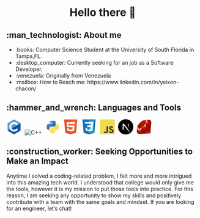 <h1 align="center"> Hello there 👋 </h1 align="center">

<h2> :man_technologist: About me </h2>
<ul>
  <li> :books: Computer Science Student at the University of South Florida in Tampa,FL.</li>
  <li> :desktop_computer: Currently seeking for an job as a Software Developer. </li>
  <li> :venezuela: Originally from Venezuela </li>
  <li> :mailbox: How to Reach me: https://www.linkedin.com/in/yeixon-chacon/ </li>
</ul>

<h2>:hammer_and_wrench: Languages and Tools </h2>
<div>
    <img src="https://github.com/devicons/devicon/blob/master/icons/c/c-original.svg" title="C" alt="C" width="40" height="40"/>&nbsp;
    <img src="https://raw.githubusercontent.com/isocpp/logos/master/cpp_logo.png" title="C++" alt="C++" width="40" height="40"/>&nbsp;
    <img src="https://github.com/devicons/devicon/blob/master/icons/python/python-original.svg" title="Python" alt="Python" width="40" height="40"/>&nbsp;
    <img src="https://github.com/devicons/devicon/blob/master/icons/html5/html5-original.svg" title="HTML" alt="HTML" width="40" height="40"/>&nbsp;
    <img src="https://github.com/devicons/devicon/blob/master/icons/css3/css3-original.svg" title="CSS" alt="CSS" width="40" height="40"/>&nbsp;
    <img src="https://github.com/devicons/devicon/blob/master/icons/javascript/javascript-original.svg" title="JavaScript" alt="JavaScript" width="40" height="40"/>&nbsp;
    <img src="https://github.com/devicons/devicon/blob/master/icons/nextjs/nextjs-original.svg" title="Nextjs" alt="Nextjs" width="40" height="40"/>&nbsp;
    <img src="https://github.com/devicons/devicon/blob/master/icons/ruby/ruby-original.svg" title="Ruby" alt="Ruby" width="40" height="40"/>&nbsp;
  
</div>

<h2>:construction_worker: Seeking Opportunities to Make an Impact</h2>
Anytime I solved a coding-related problem, I felt more and more intrigued into this amazing tech world. I understood that college would only give me the tools, however it is my mission to put those tools into practice. For this reason, I am seeking any opportunity to show my skills and positively contribute with a team with the same goals and mindset. If you are looking for an engineer, let’s chat! 


